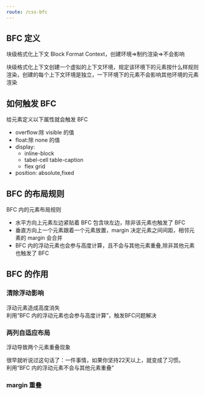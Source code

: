 ```yaml
---
route: /css-bfc
---
```


## BFC 定义

块级格式化上下文 Block Format Context，创建环境=>制约渲染=>不会影响

块级格式化上下文创建一个虚拟的上下文环境，规定该环境下的元素按什么样规则渲染，创建的每个上下文环境是独立，一下环境下的元素不会影响其他环境的元素渲染

## 如何触发 BFC

给元素定义以下属性就会触发 BFC

- overflow:除 visible 的值
- float:除 none 的值
- display:
  - inline-block
  - tabel-cell table-caption
  - flex grid
- position: absolute,fixed

## BFC 的布局规则

BFC 内的元素布局规则

- 水平方向上元素左边紧贴着 BFC 包含块左边，除非该元素也触发了 BFC
- 垂直方向上一个元素跟着一个元素放置，margin 决定元素之间间距，相邻元素的 margin 会合并
- BFC 内的浮动元素也会参与高度计算，且不会与其他元素重叠,除非其他元素也触发了 BFC

## BFC 的作用

### 清除浮动影响

<div>
浮动元素造成高度消失
<div style={{border:`solid blue`}}>
    <div style={{width: 130,height:20, float:'left', background: '#ccc',}}></div>
</div>
</div>

<div>
利用“BFC 内的浮动元素也会参与高度计算”，触发BFC问题解决
<div style={{border:`solid blue`, overflow:'hidden'}}>
    <div style={{width: 130,height:20, float:'left', background: '#ccc',}}></div>
</div>
</div>

### 两列自适应布局

浮动导致两个元素重叠现象

<div style={{border:`solid blue`, width:200,}}>
    <div style={{width: 130,height:20, float:'left', background: 'red',}}></div>
    <div style={{background:'rgba(0,0,0,.3)'}}>很早就听说过这句话了：一件事情，如果你坚持22天以上，就变成了习惯。</div>
</div>

<div style={{border:`solid blue`, width:200, overflow:'hidden'}}>
    <div style={{width: 130,height:20, float:'left', background: 'red',}}></div>
    <div style={{overflow:'hidden',background:'rgba(0,0,0,.3)'}}>利用“BFC 内的浮动元素不会与其他元素重叠”</div>
</div>

### margin 重叠

<div style={{border:`solid blue`, width:200, overflow:'hidden'}}>
    <div style={{width: 130,height:20, margin:20, background: '#ccc'}}></div>
    <div style={{width: 130,height:20, margin:20, background: '#ccc'}}></div>
    <div style={{width: 130,height:20, margin:20, background: '#ccc'}}></div>
</div>

<div style={{border:`solid blue`, width:200, overflow:'hidden'}}>
    <div style={{width: 130,height:20, margin:20, background: '#ccc', float: 'left'}}></div>
    <div style={{width: 130,height:20, margin:20, background: '#ccc', float: 'left'}}></div>
    <div style={{width: 130,height:20, margin:20, background: '#ccc', float: 'left'}}></div>
</div>
